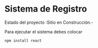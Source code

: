 <h1>Sistema de Registro</h1>

Estado del proyecto :Sitio en Construcción.-

Para ejecutar el sistema debes colocar

```npm install react```
